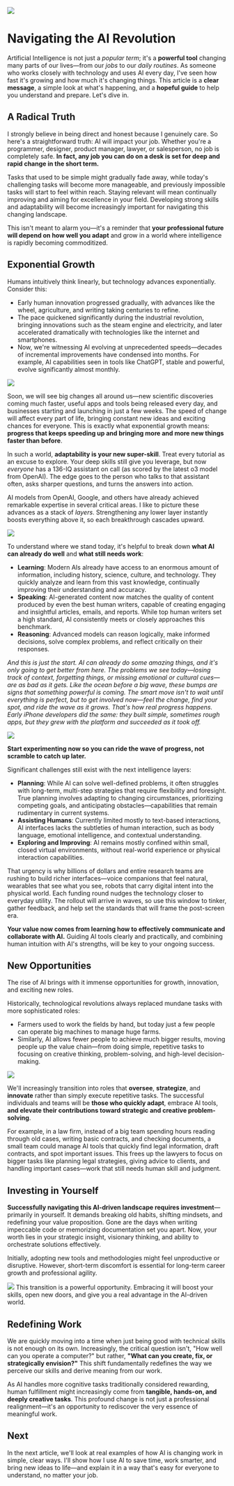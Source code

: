 ![](assets/thumbnail.jpg)

# Navigating the AI Revolution

Artificial Intelligence is not just a _popular term_; it's a **powerful tool** changing many parts of our lives—from our _jobs_ to our _daily routines_. As someone who works closely with technology and uses AI every day, I've seen how fast it's growing and how much it's changing things. This article is a **clear message**, a simple look at what's happening, and a **hopeful guide** to help you understand and prepare. Let's dive in.

## A Radical Truth

I strongly believe in being direct and honest because I genuinely care. So here's a straightforward truth: AI will impact your job. Whether you're a programmer, designer, product manager, lawyer, or salesperson, no job is completely safe. **In fact, any job you can do on a desk is set for deep and rapid change in the short term.**

Tasks that used to be simple might gradually fade away, while today's challenging tasks will become more manageable, and previously impossible tasks will start to feel within reach. Staying relevant will mean continually improving and aiming for excellence in your field. Developing strong skills and adaptability will become increasingly important for navigating this changing landscape.

This isn't meant to alarm you—it's a reminder that **your professional future will depend on how well you adapt** and grow in a world where intelligence is rapidly becoming commoditized.

## Exponential Growth

Humans intuitively think linearly, but technology advances exponentially. Consider this:

- Early human innovation progressed gradually, with advances like the wheel, agriculture, and writing taking centuries to refine.
- The pace quickened significantly during the industrial revolution, bringing innovations such as the steam engine and electricity, and later accelerated dramatically with technologies like the internet and smartphones.
- Now, we're witnessing AI evolving at unprecedented speeds—decades of incremental improvements have condensed into months. For example, AI capabilities seen in tools like ChatGPT, stable and powerful, evolve significantly almost monthly.

![](assets/exponential-innovation.png)

Soon, we will see big changes all around us—new scientific discoveries coming much faster, useful apps and tools being released every day, and businesses starting and launching in just a few weeks. The speed of change will affect every part of life, bringing constant new ideas and exciting chances for everyone. This is exactly what exponential growth means: **progress that keeps speeding up and bringing more and more new things faster than before**.

In such a world, **adaptability is your new super-skill**. Treat every tutorial as an excuse to explore. Your deep skills still give you leverage, but now _everyone_ has a 136-IQ assistant on call (as scored by the latest o3 model from OpenAI). The edge goes to the person who talks to that assistant often, asks sharper questions, and turns the answers into action.

AI models from OpenAI, Google, and others have already achieved remarkable expertise in several critical areas. I like to picture these advances as a stack of _layers_. Strengthening any lower layer instantly boosts everything above it, so each breakthrough cascades upward.

![](assets/intelligence-layers.png)

To understand where we stand today, it's helpful to break down **what AI can already do well** and **what still needs work**:

- **Learning**: Modern AIs already have access to an enormous amount of information, including history, science, culture, and technology. They quickly analyze and learn from this vast knowledge, continually improving their understanding and accuracy.
- **Speaking**: AI-generated content now matches the quality of content produced by even the best human writers, capable of creating engaging and insightful articles, emails, and reports. While top human writers set a high standard, AI consistently meets or closely approaches this benchmark.
- **Reasoning**: Advanced models can reason logically, make informed decisions, solve complex problems, and reflect critically on their responses.

_And this is just the start. AI can already do some amazing things, and it's only going to get better from here. The problems we see today—losing track of context, forgetting things, or missing emotional or cultural cues—are as bad as it gets. Like the ocean before a big wave, these bumps are signs that something powerful is coming. The smart move isn't to wait until everything is perfect, but to get involved now—feel the change, find your spot, and ride the wave as it grows. That's how real progress happens. Early iPhone developers did the same: they built simple, sometimes rough apps, but they grew with the platform and succeeded as it took off._

![](assets/wave.jpg)

**Start experimenting now so you can ride the wave of progress, not scramble to catch up later.**

Significant challenges still exist with the next intelligence layers:

- **Planning**: While AI can solve well-defined problems, it often struggles with long-term, multi-step strategies that require flexibility and foresight. True planning involves adapting to changing circumstances, prioritizing competing goals, and anticipating obstacles—capabilities that remain rudimentary in current systems.
- **Assisting Humans**: Currently limited mostly to text-based interactions, AI interfaces lacks the subtleties of human interaction, such as body language, emotional intelligence, and contextual understanding.
- **Exploring and Improving**: AI remains mostly confined within small, closed virtual environments, without real-world experience or physical interaction capabilities.

That urgency is why billions of dollars and entire research teams are rushing to build richer interfaces—voice companions that feel natural, wearables that see what you see, robots that carry digital intent into the physical world. Each funding round nudges the technology closer to everyday utility. The rollout will arrive in waves, so use this window to tinker, gather feedback, and help set the standards that will frame the post-screen era.

**Your value now comes from learning how to effectively communicate and collaborate with AI.** Guiding AI tools clearly and practically, and combining human intuition with AI's strengths, will be key to your ongoing success.

## New Opportunities

The rise of AI brings with it immense opportunities for growth, innovation, and exciting new roles.

Historically, technological revolutions always replaced mundane tasks with more sophisticated roles:

- Farmers used to work the fields by hand, but today just a few people can operate big machines to manage huge farms.
- Similarly, AI allows fewer people to achieve much bigger results, moving people up the value chain—from doing simple, repetitive tasks to focusing on creative thinking, problem-solving, and high-level decision-making.

![](assets/farmer.jpg)

We'll increasingly transition into roles that **oversee**, **strategize**, and **innovate** rather than simply execute repetitive tasks. The successful individuals and teams will be **those who quickly adapt**, embrace AI tools, **and elevate their contributions toward strategic and creative problem-solving**.

For example, in a law firm, instead of a big team spending hours reading through old cases, writing basic contracts, and checking documents, a small team could manage AI tools that quickly find legal information, draft contracts, and spot important issues. This frees up the lawyers to focus on bigger tasks like planning legal strategies, giving advice to clients, and handling important cases—work that still needs human skill and judgment.

## Investing in Yourself

**Successfully navigating this AI-driven landscape requires investment**—primarily in yourself. It demands breaking old habits, shifting mindsets, and redefining your value proposition. Gone are the days when writing impeccable code or memorizing documentation set you apart. Now, your worth lies in your strategic insight, visionary thinking, and ability to orchestrate solutions effectively.

Initially, adopting new tools and methodologies might feel unproductive or disruptive. However, short-term discomfort is essential for long-term career growth and professional agility.

![](assets/your-productivity.png)
This transition is a powerful opportunity. Embracing it will boost your skills, open new doors, and give you a real advantage in the AI-driven world.

## Redefining Work

We are quickly moving into a time when just being good with technical skills is not enough on its own. Increasingly, the critical question isn't, "How well can you operate a computer?" but rather, **"What can you create, fix, or strategically envision?"** This shift fundamentally redefines the way we perceive our skills and derive meaning from our work.

As AI handles more cognitive tasks traditionally considered rewarding, human fulfillment might increasingly come from **tangible, hands-on, and deeply creative tasks**. This profound change is not just a professional realignment—it's an opportunity to rediscover the very essence of meaningful work.

## Next

In the next article, we'll look at real examples of how AI is changing work in simple, clear ways. I'll show how I use AI to save time, work smarter, and bring new ideas to life—and explain it in a way that's easy for everyone to understand, no matter your job.
